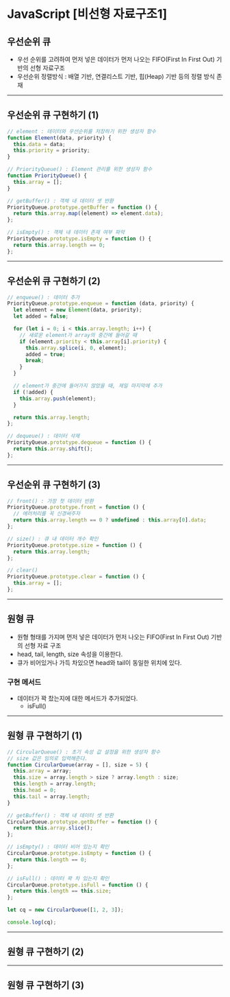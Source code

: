 # JavaScript [비선형 자료구조1]

## 우선순위 큐

- 우선 순위를 고려하여 먼저 넣은 데이터가 먼저 나오는 FIFO(First In First Out) 기반의 선형 자료구조
- 우선순위 정렬방식 : 배열 기반, 연결리스트 기반, 힙(Heap) 기반 등의 정렬 방식 존재

---

## 우선순위 큐 구현하기 (1)

```javascript
// element : 데이터와 우선순위를 저장하기 위한 생성자 함수
function Element(data, priority) {
  this.data = data;
  this.priority = priority;
}

// PriorityQueue() : Element 관리를 위한 생성자 함수
function PriorityQueue() {
  this.array = [];
}

// getBuffer() : 객체 내 데이터 셋 반환
PriorityQueue.prototype.getBuffer = function () {
  return this.array.map((element) => element.data);
};

// isEmpty() : 객체 내 데이터 존재 여부 파악
PriorityQueue.prototype.isEmpty = function () {
  return this.array.length == 0;
};
```

---

## 우선순위 큐 구현하기 (2)

```javascript
// enqueue() : 데이터 추가
PriorityQueue.prototype.enqueue = function (data, priority) {
  let element = new Element(data, priority);
  let added = false;

  for (let i = 0; i < this.array.length; i++) {
    // 새로운 element가 array의 중간에 들어갈 때
    if (element.priority < this.array[i].priority) {
      this.array.splice(i, 0, element);
      added = true;
      break;
    }
  }

  // element가 중간에 들어가지 않았을 때, 제일 마지막에 추가
  if (!added) {
    this.array.push(element);
  }

  return this.array.length;
};

// dequeue() : 데이터 삭제
PriorityQueue.prototype.dequeue = function () {
  return this.array.shift();
};
```

---

## 우선순위 큐 구현하기 (3)

```javascript
// front() : 가장 첫 데이터 반환
PriorityQueue.prototype.front = function () {
  // 에러처리를 꼭 신경써주자
  return this.array.length == 0 ? undefined : this.array[0].data;
};

// size() : 큐 내 데이터 개수 확인
PriorityQueue.prototype.size = function () {
  return this.array.length;
};

// clear()
PriorityQueue.prototype.clear = function () {
  this.array = [];
};
```

---

## 원형 큐

- 원형 형태를 가지며 먼저 넣은 데이터가 먼저 나오는 FIFO(First In First Out) 기반의 선형 자료 구조
- head, tail, length, size 속성을 이용한다.
- 큐가 비어있거나 가득 차있으면 head와 tail이 동일한 위치에 있다.

### 구현 메서드

- 데이터가 꽉 찼는지에 대한 메서드가 추가되었다.
  - isFull()

---

## 원형 큐 구현하기 (1)

```javascript
// CircularQueue() : 초기 속성 값 설정을 위한 생성자 함수
// size 값은 임의로 입력해준다.
function CircularQueue(array = [], size = 5) {
  this.array = array;
  this.size = array.length > size ? array.length : size;
  this.length = array.length;
  this.head = 0;
  this.tail = array.length;
}

// getBuffer() : 객체 내 데이터 셋 반환
CircularQueue.prototype.getBuffer = function () {
  return this.array.slice();
};

// isEmpty() : 데이터 비어 있는지 확인
CircularQueue.prototype.isEmpty = function () {
  return this.length == 0;
};

// isFull() : 데이터 꽉 차 있는지 확인
CircularQueue.prototype.isFull = function () {
  return this.length == this.size;
};

let cq = new CircularQueue([1, 2, 3]);

console.log(cq);
```

---

## 원형 큐 구현하기 (2)

---

## 원형 큐 구현하기 (3)
